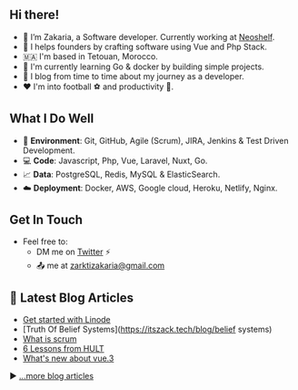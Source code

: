 ## Hi there!

- :wave: I’m Zakaria, a Software developer. Currently working at [Neoshelf](https://www.neoshelf.com).
- :rocket: I helps founders by crafting software using Vue and Php Stack.
- 🇲🇦 I'm based in Tetouan, Morocco.
- :hammer: I'm currently learning Go & docker by building simple projects.
- :pencil: I blog from time to time about my journey as a developer.
- :hearts: I'm into football :soccer: and productivity :dart:.

## What I Do Well

- :space_invader: **Environment**: Git, GitHub, Agile (Scrum), JIRA, Jenkins & Test Driven Development.
- :computer: **Code**:  Javascript, Php, Vue, Laravel, Nuxt, Go.
- :chart_with_upwards_trend: **Data**: PostgreSQL, Redis, MySQL & ElasticSearch.
- :cloud: **Deployment**: Docker, AWS, Google cloud, Heroku, Netlify, Nginx.

## Get In Touch

- Feel free to:
    - DM me on [Twitter](https://twitter.com/zack_dotcom) :zap:
    - :outbox_tray: me at zarktizakaria@gmail.com


## 📘 Latest Blog Articles

<!-- BLOG-POST-LIST:START -->
- [Get started with Linode](https://itszack.tech/blog/linode)
- [Truth Of Belief Systems](https://itszack.tech/blog/belief systems)
- [What is scrum](https://itszack.tech/blog/scrum)
- [6 Lessons from HULT](https://itszack.tech/blog/hult)
- [What&#39;s new about vue.3](https://itszack.tech/blog/vue)
<!-- BLOG-POST-LIST:END -->

▶ [...more blog articles](https://itszack.tech)

